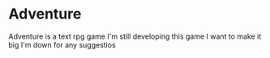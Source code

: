 # Adventure
Adventure is a text rpg game
I'm still developing this game I want to make it big
I'm down for any suggestios
